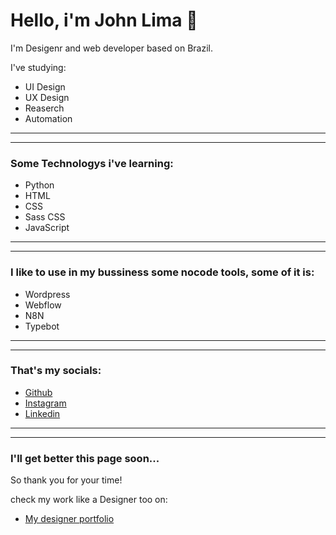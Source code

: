 
# Hello, i'm John Lima 👋

I'm Desigenr and web developer based on Brazil. 

I've studying:

- UI Design
- UX Design
- Reaserch
- Automation
---
---
### Some Technologys i've learning:
- Python
- HTML
- CSS
- Sass CSS
- JavaScript

---
---
### I like to use in my bussiness some nocode tools, some of it is:
- Wordpress
- Webflow
- N8N
- Typebot

---
---
### That's my socials:
- [Github](https://github.com/johnwlima/)
- [Instagram](https://www.instagram.com/john_wlima/)
- [Linkedin](https://www.linkedin.com/in/jwesleyserra/)

---
---
### I'll get better this page soon...
So thank you for your time!

check my work like a Designer too on:
- [My designer portfolio](https://johnwlimaportfolio.webflow.io/)